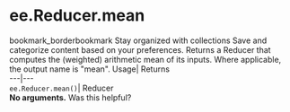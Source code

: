  
#  ee.Reducer.mean 
bookmark_borderbookmark Stay organized with collections  Save and categorize content based on your preferences.
Returns a Reducer that computes the (weighted) arithmetic mean of its inputs. Where applicable, the output name is "mean". 
Usage| Returns  
---|---  
`ee.Reducer.mean()`| Reducer  
**No arguments.**
Was this helpful?
